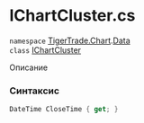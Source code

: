 
# IChartCluster.cs
`namespace` [TigerTrade.Chart](../../../../TigerTrade.Chart.md).[Data](../../../../TigerTrade.Chart/Data.md)  
    `class` [IChartCluster](../../IChartCluster.cs.md)

Описание

### Синтаксис
```csharp
DateTime CloseTime { get; }
```
